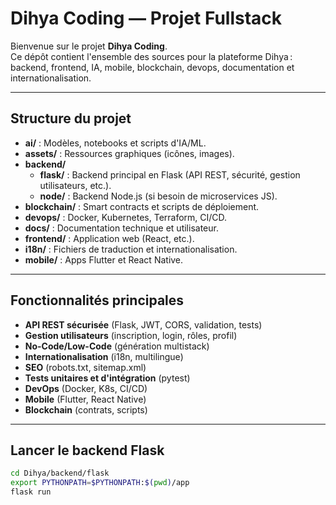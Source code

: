 # Dihya Coding — Projet Fullstack

Bienvenue sur le projet **Dihya Coding**.  
Ce dépôt contient l'ensemble des sources pour la plateforme Dihya : backend, frontend, IA, mobile, blockchain, devops, documentation et internationalisation.

---

## Structure du projet

- **ai/** : Modèles, notebooks et scripts d'IA/ML.
- **assets/** : Ressources graphiques (icônes, images).
- **backend/**
  - **flask/** : Backend principal en Flask (API REST, sécurité, gestion utilisateurs, etc.).
  - **node/** : Backend Node.js (si besoin de microservices JS).
- **blockchain/** : Smart contracts et scripts de déploiement.
- **devops/** : Docker, Kubernetes, Terraform, CI/CD.
- **docs/** : Documentation technique et utilisateur.
- **frontend/** : Application web (React, etc.).
- **i18n/** : Fichiers de traduction et internationalisation.
- **mobile/** : Apps Flutter et React Native.

---

## Fonctionnalités principales

- **API REST sécurisée** (Flask, JWT, CORS, validation, tests)
- **Gestion utilisateurs** (inscription, login, rôles, profil)
- **No-Code/Low-Code** (génération multistack)
- **Internationalisation** (i18n, multilingue)
- **SEO** (robots.txt, sitemap.xml)
- **Tests unitaires et d'intégration** (pytest)
- **DevOps** (Docker, K8s, CI/CD)
- **Mobile** (Flutter, React Native)
- **Blockchain** (contrats, scripts)

---

## Lancer le backend Flask

```bash
cd Dihya/backend/flask
export PYTHONPATH=$PYTHONPATH:$(pwd)/app
flask run